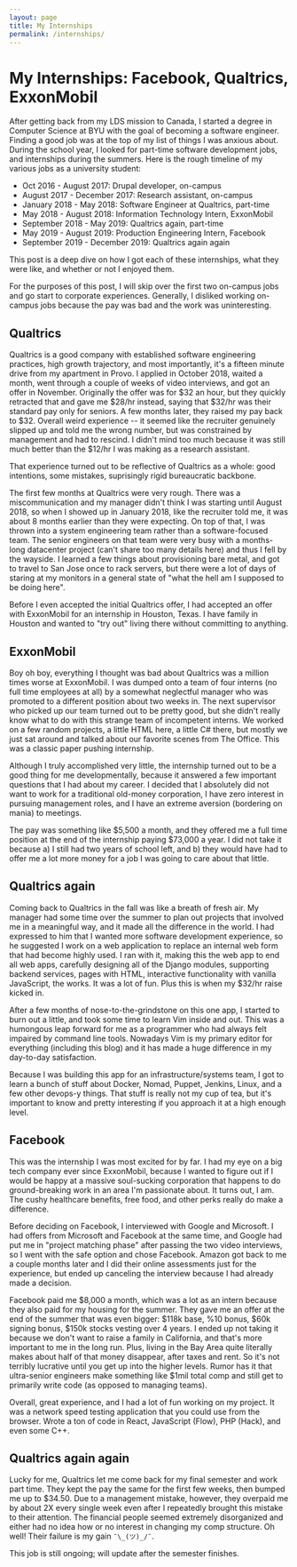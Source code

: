 ```yaml
---
layout: page
title: My Internships
permalink: /internships/
---
```


My Internships: Facebook, Qualtrics, ExxonMobil
===

After getting back from my LDS mission to Canada, I started a degree in Computer Science at BYU with the goal of becoming a software engineer. Finding a good job was at the top of my list of things I was anxious about. During the school year, I looked for part-time software development jobs, and internships during the summers. Here is the rough timeline of my various jobs as a university student:

- Oct 2016 - August 2017: Drupal developer, on-campus
- August 2017 - December 2017: Research assistant, on-campus
- January 2018 - May 2018: Software Engineer at Qualtrics, part-time
- May 2018 - August 2018: Information Technology Intern, ExxonMobil
- September 2018 - May 2019: Qualtrics again, part-time
- May 2019 - August 2019: Production Engineering Intern, Facebook
- September 2019 - December 2019: Qualtrics again again

This post is a deep dive on how I got each of these internships, what they were like, and whether or not I enjoyed them.

For the purposes of this post, I will skip over the first two on-campus jobs and go start to corporate experiences. Generally, I disliked working on-campus jobs because the pay was bad and the work was uninteresting.

Qualtrics
---

Qualtrics is a good company with established software engineering practices, high growth trajectory, and most importantly, it's a fifteen minute drive from my apartment in Provo. I applied in October 2018, waited a month, went through a couple of weeks of video interviews, and got an offer in November. Originally the offer was for $32 an hour, but they quickly retracted that and gave me $28/hr instead, saying that $32/hr was their standard pay only for seniors. A few months later, they raised my pay back to $32. Overall weird experience -- it seemed like the recruiter genuinely slipped up and told me the wrong number, but was constrained by management and had to rescind. I didn't mind too much because it was still much better than the $12/hr I was making as a research assistant.

That experience turned out to be reflective of Qualtrics as a whole: good intentions, some mistakes, suprisingly rigid bureaucratic backbone.

The first few months at Qualtrics were very rough. There was a miscommunication and my manager didn't think I was starting until August 2018, so when I showed up in January 2018, like the recruiter told me, it was about 8 months earlier than they were expecting. On top of that, I was thrown into a system engineering team rather than a software-focused team. The senior engineers on that team were very busy with a months-long datacenter project (can't share too many details here) and thus I fell by the wayside. I learned a few things about provisioning bare metal, and got to travel to San Jose once to rack servers, but there were a lot of days of staring at my monitors in a general state of "what the hell am I supposed to be doing here".

Before I even accepted the initial Qualtrics offer, I had accepted an offer with ExxonMobil for an internship in Houston, Texas. I have family in Houston and wanted to "try out" living there without committing to anything.

ExxonMobil
---

Boy oh boy, everything I thought was bad about Qualtrics was a million times worse at ExxonMobil. I was dumped onto a team of four interns (no full time employees at all) by a somewhat neglectful manager who was promoted to a different position about two weeks in. The next supervisor who picked up our team turned out to be pretty good, but she didn't really know what to do with this strange team of incompetent interns. We worked on a few random projects, a little HTML here, a little C# there, but mostly we just sat around and talked about our favorite scenes from The Office. This was a classic paper pushing internship.

Although I truly accomplished very little, the internship turned out to be a good thing for me developmentally, because it answered a few important questions that I had about my career. I decided that I absolutely did not want to work for a traditional old-money corporation, I have zero interest in pursuing management roles, and I have an extreme aversion (bordering on mania) to meetings.

The pay was something like $5,500 a month, and they offered me a full time position at the end of the internship paying $73,000 a year. I did not take it because a) I still had two years of school left, and b) they would have had to offer me a lot more money for a job I was going to care about that little.

Qualtrics again
---

Coming back to Qualtrics in the fall was like a breath of fresh air. My manager had some time over the summer to plan out projects that involved me in a meaningful way, and it made all the difference in the world. I had expressed to him that I wanted more software development experience, so he suggested I work on a web application to replace an internal web form that had become highly used. I ran with it, making this the web app to end all web apps, carefully designing all of the Django modules, supporting backend services, pages with HTML, interactive functionality with vanilla JavaScript, the works. It was a lot of fun. Plus this is when my $32/hr raise kicked in.

After a few months of nose-to-the-grindstone on this one app, I started to burn out a little, and took some time to learn Vim inside and out. This was a humongous leap forward for me as a programmer who had always felt impaired by command line tools. Nowadays Vim is my primary editor for everything (including this blog) and it has made a huge difference in my day-to-day satisfaction.

Because I was building this app for an infrastructure/systems team, I got to learn a bunch of stuff about Docker, Nomad, Puppet, Jenkins, Linux, and a few other devops-y things. That stuff is really not my cup of tea, but it's important to know and pretty interesting if you approach it at a high enough level.

Facebook
---

This was the internship I was most excited for by far. I had my eye on a big tech company ever since ExxonMobil, because I wanted to figure out if I would be happy at a massive soul-sucking corporation that happens to do ground-breaking work in an area I'm passionate about. It turns out, I am. The cushy healthcare benefits, free food, and other perks really do make a difference.

Before deciding on Facebook, I interviewed with Google and Microsoft. I had offers from Microsoft and Facebook at the same time, and Google had put me in "project matching phase" after passing the two video interviews, so I went with the safe option and chose Facebook. Amazon got back to me a couple months later and I did their online assessments just for the experience, but ended up canceling the interview because I had already made a decision.

Facebook paid me $8,000 a month, which was a lot as an intern because they also paid for my housing for the summer. They gave me an offer at the end of the summer that was even bigger: $118k base, %10 bonus, $60k signing bonus, $150k stocks vesting over 4 years. I ended up not taking it because we don't want to raise a family in California, and that's more important to me in the long run. Plus, living in the Bay Area quite literally makes about half of that money disappear, after taxes and rent. So it's not terribly lucrative until you get up into the higher levels. Rumor has it that ultra-senior engineers make something like $1mil total comp and still get to primarily write code (as opposed to managing teams).

Overall, great experience, and I had a lot of fun working on my project. It was a network speed testing application that you could use from the browser. Wrote a ton of code in React, JavaScript (Flow), PHP (Hack), and even some C++.

Qualtrics again again
---

Lucky for me, Qualtrics let me come back for my final semester and work part time. They kept the pay the same for the first few weeks, then bumped me up to $34.50. Due to a management mistake, however, they overpaid me by about 2X every single week even after I repeatedly brought this mistake to their attention. The financial people seemed extremely disorganized and either had no idea how or no interest in changing my comp structure. Oh well! Their failure is my gain `¯\_(ツ)_/¯`.

This job is still ongoing; will update after the semester finishes.

